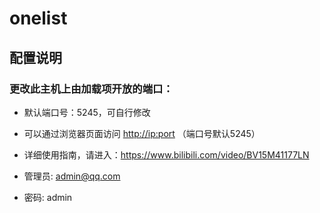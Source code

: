 # onelist

## 配置说明

### 更改此主机上由加载项开放的端口：

- 默认端口号：5245，可自行修改

- 可以通过浏览器页面访问 <http://ip:port> （端口号默认5245）

- 详细使用指南，请进入：https://www.bilibili.com/video/BV15M41177LN

- 管理员: [admin@qq.com](mailto:admin@qq.com)

- 密码: admin

